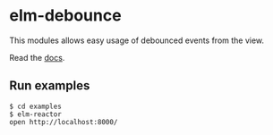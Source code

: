 # elm-debounce

This modules allows easy usage of debounced events from the view.

Read the [docs](http://package.elm-lang.org/packages/bcardiff/elm-debounce/latest/Debounce).

## Run examples

```
$ cd examples
$ elm-reactor
open http://localhost:8000/
```
